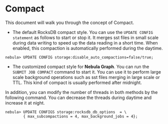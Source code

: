 # Compact

This document will walk you through the concept of Compact.

- The default RocksDB compact style. You can use the `UPDATE CONFIG statement` as follows to start or stop it.  It merges sst files in small scale during data writing to speed up the data reading in a short time. When enabled, this compaction is automatically performed during the daytime.

```ngql
nebula> UPDATE CONFIG storage:disable_auto_compactions=false/true;
```

- The customized compact style for **Nebula Graph**. You can run the `SUBMIT JOB COMPACT` command to start it. You can use it to perform large scale background operations such as sst files merging in large scale or TTL. This kind of compact is usually performed after midnight.

In addition, you can modify the number of threads in both methods by the following command. You can decrease the threads during daytime and increase it at night.

```ngql
nebula> UPDATE CONFIGS storage:rocksdb_db_options  = \
        { max_subcompactions = 4, max_background_jobs = 4};
```
